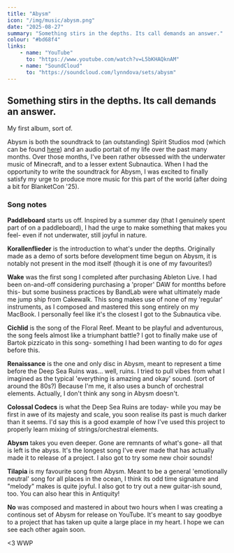 ```yaml
---
title: "Abysm"
icon: "/img/music/abysm.png"
date: "2025-08-27"
summary: "Something stirs in the depths. Its call demands an answer."
colour: "#bd68f4"
links:
    - name: "YouTube"
      to: "https://www.youtube.com/watch?v=L5bKHAQknAM"
    - name: "SoundCloud"
      to: "https://soundcloud.com/lynndova/sets/abysm"
---
```


## Something stirs in the depths. Its call demands an answer.

My first album, sort of.

Abysm is both the soundtrack to (an outstanding) Spirit Studios mod (which can be found [here](https://modrinth.com/mod/abysm)) and an audio portait of my life over the past many months. Over those months, I've been rather obsessed with the underwater music of Minecraft, and to a lesser extent Subnautica. When I had the opportunity to write the soundtrack for Abysm, I was excited to finally satisfy my urge to produce more music for this part of the world (after doing a bit for BlanketCon '25).

### Song notes

**Paddleboard** starts us off. Inspired by a summer day (that I genuinely spent part of on a paddleboard), I had the urge to make something that makes you feel- even if not underwater, still joyful in nature.

**Korallenflieder** is the introduction to what's under the depths. Originally made as a demo of sorts before development time begun on Abysm, it is notably not present in the mod itself (though it is one of my favourites!)

**Wake** was the first song I completed after purchasing Ableton Live. I had been on-and-off considering purchasing a 'proper' DAW for montths before this- but some business practices by BandLab were what ultimately made me jump ship from Cakewalk. This song makes use of none of my 'regular' instruments, as I composed and mastered this song entirely on my MacBook. I personally feel like it's the closest I got to the Subnautica vibe.

**Cichlid** is the song of the Floral Reef. Meant to be playful and adventurous, the song feels almost like a triumphant battle? I got to finally make use of Bartok pizzicato in this song- something I had been wanting to do for _ages_ before this.

**Renaissance** is the one and only disc in Abysm, meant to represent a time before the Deep Sea Ruins was... well, ruins. I tried to pull vibes from what I imagined as the typical 'everything is amazing and okay' sound. (sort of around the 80s?) Because I'm me, it also uses a bunch of orchestral elements. Actually, I don't think any song in Abysm doesn't.

**Colossal Codecs** is what the Deep Sea Ruins are today- while you may be first in awe of its majesty and scale, you soon realise its past is much darker than it seems. I'd say this is a good example of how I've used this project to properly learn mixing of strings/orchestral elements.

**Abysm** takes you even deeper. Gone are remnants of what's gone- all that is left is the abyss. It's the longest song I've ever made that has actually made it to release of a project. I also got to try some new choir sounds!

**Tilapia** is my favourite song from Abysm. Meant to be a general 'emotionally neutral' song for all places in the ocean, I think its odd time signature and "melody" makes is quite joyful. I also got to try out a new guitar-ish sound, too. You can also hear this in Antiquity!

**No** was composed and mastered in about two hours when I was creating a continous set of Abysm for release on YouTube. It's meant to say goodbye to a project that has taken up quite a large place in my heart. I hope we can see each other again soon.

<3 WWP
